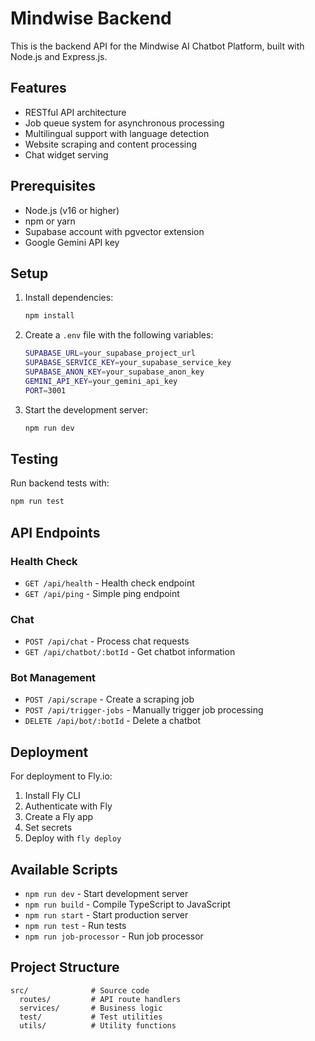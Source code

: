 # Mindwise Backend

This is the backend API for the Mindwise AI Chatbot Platform, built with Node.js and Express.js.

## Features

- RESTful API architecture
- Job queue system for asynchronous processing
- Multilingual support with language detection
- Website scraping and content processing
- Chat widget serving

## Prerequisites

- Node.js (v16 or higher)
- npm or yarn
- Supabase account with pgvector extension
- Google Gemini API key

## Setup

1. Install dependencies:
   ```bash
   npm install
   ```

2. Create a `.env` file with the following variables:
   ```bash
   SUPABASE_URL=your_supabase_project_url
   SUPABASE_SERVICE_KEY=your_supabase_service_key
   SUPABASE_ANON_KEY=your_supabase_anon_key
   GEMINI_API_KEY=your_gemini_api_key
   PORT=3001
   ```

3. Start the development server:
   ```bash
   npm run dev
   ```

## Testing

Run backend tests with:
```bash
npm run test
```

## API Endpoints

### Health Check
- `GET /api/health` - Health check endpoint
- `GET /api/ping` - Simple ping endpoint

### Chat
- `POST /api/chat` - Process chat requests
- `GET /api/chatbot/:botId` - Get chatbot information

### Bot Management
- `POST /api/scrape` - Create a scraping job
- `POST /api/trigger-jobs` - Manually trigger job processing
- `DELETE /api/bot/:botId` - Delete a chatbot

## Deployment

For deployment to Fly.io:
1. Install Fly CLI
2. Authenticate with Fly
3. Create a Fly app
4. Set secrets
5. Deploy with `fly deploy`

## Available Scripts

- `npm run dev` - Start development server
- `npm run build` - Compile TypeScript to JavaScript
- `npm run start` - Start production server
- `npm run test` - Run tests
- `npm run job-processor` - Run job processor

## Project Structure

```
src/              # Source code
  routes/         # API route handlers
  services/       # Business logic
  test/           # Test utilities
  utils/          # Utility functions
```